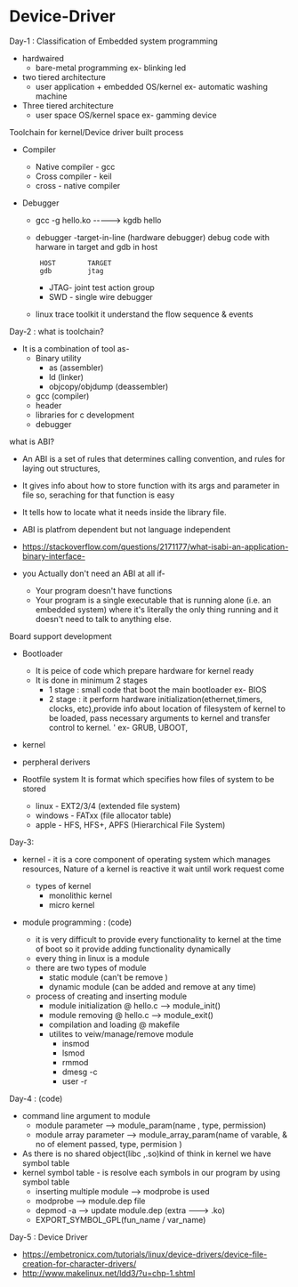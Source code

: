 # Device-Driver
Day-1 : 
Classification of Embedded system programming
 * hardwaired 
   * bare-metal programming
     ex- blinking led
 * two tiered architecture
   * user application + embedded OS/kernel
     ex- automatic washing machine
 * Three tiered architecture
   *   user space
      OS/kernel space
      ex- gamming device

Toolchain for kernel/Device driver built process
  * Compiler
    * Native compiler - gcc
    * Cross compiler  - keil
    * cross - native compiler
    
  * Debugger
    * gcc -g hello.ko -----> kgdb hello
    * debugger -target-in-line  (hardware debugger)
      debug code with harware in target and gdb in host
      
           HOST        TARGET
           gdb         jtag 
           
      * JTAG- joint test action group
      * SWD - single wire debugger
    * linux trace toolkit
      it understand the flow sequence & events
      
      
Day-2 :
what is toolchain?
* It is a combination of tool as-
  * Binary utility
     * as (assembler)
     * ld (linker)
     * objcopy/objdump (deassembler)
  * gcc (compiler)
  * header
  * libraries for c development
  * debugger

what is ABI?

 * An ABI is a set of rules that determines calling convention, and rules for laying out structures,
 * It gives info about how to store function with its args and parameter in file so, seraching for that function is easy 
 * It tells how to locate what it needs inside the library file.
 * ABI is platfrom dependent but not language independent
 * https://stackoverflow.com/questions/2171177/what-isabi-an-application-binary-interface-

 * you Actually don't need an ABI at all if-
   * Your program doesn't have functions
   * Your program is a single executable that is running alone (i.e. an embedded system) 
     where it's literally the only thing running and it doesn't need to talk to anything else.

Board support development
 * Bootloader
   * It is peice of code which prepare hardware for kernel ready
   * It is done in minimum 2 stages
     * 1 stage : small code that boot the main bootloader 
              ex- BIOS
     * 2 stage : it perform hardware initialization(ethernet,timers, clocks, etc),provide info about location of filesystem of kernel to be loaded, pass necessary arguments to                   kernel and transfer control to kernel. '
              ex- GRUB, UBOOT,
 * kernel
 
 * perpheral derivers
 
 * Rootfile system
   It is format which specifies how files of system to be stored
    * linux   - EXT2/3/4        (extended file system)
    * windows - FATxx           (file allocator table)
    * apple   - HFS, HFS+, APFS (Hierarchical File System) 

Day-3:
* kernel - it is a core component of operating system which manages resources, Nature of a kernel is reactive it wait until work request come
  * types of kernel
    * monolithic kernel
    * micro kernel

* module programming : (code)
  * it is very difficult to provide every functionality to kernel at the time of boot so it provide adding functionality dynamically
  * every thing in linux is a module 
  * there are two types of module
    * static module  (can't be remove )
    * dynamic module (can be added and remove at any time)
  * process of creating and inserting module
    * module initialization
      @ hello.c --> module_init()
    * module removing
      @ hello.c --> module_exit()
    * compilation and loading
      @ makefile 
    * utilites to veiw/manage/remove module
      * insmod
      * lsmod
      * rmmod
      * dmesg -c
      * user -r
  
Day-4 : (code)
  
  * command line argument to module
    * module parameter       --> module_param(name , type, permission)
    * module array parameter --> module_array_param(name of varable, & no of element passed, type, permision )
  * As there is no shared object(libc ,.so)kind of think in kernel we have symbol table
  * kernel symbol table - is resolve each symbols in our program by using symbol table
    * inserting multiple module --> modprobe is used
    * modprobe  --> module.dep file 
    * depmod -a --> update module.dep (extra ---> .ko)
    * EXPORT_SYMBOL_GPL(fun_name / var_name)
    
Day-5 :
Device Driver
  * https://embetronicx.com/tutorials/linux/device-drivers/device-file-creation-for-character-drivers/
  * http://www.makelinux.net/ldd3/?u=chp-1.shtml 
  
